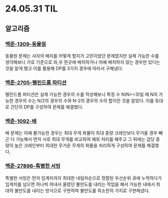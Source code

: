 # 24.05.31 TIL

## 알고리즘

### [백준-1309-동물원](https://www.acmicpc.net/problem/1309)

동물원 문제는 사자의 배치를 어떻게 할지가 고민이었던 문제였지만 실제 가능한 수를 생각해보니 가로 기준으로 좌,우 한곳에 배치하거나 아예 배치하지 않는 경우만 있다는 것을 알게 됐고 이를 활용해 DP를 3가지 경우에 따라서 구해냈다.

### [백준-2705-팰린드롬 파티션](https://www.acmicpc.net/problem/2705)

팰린드롬 파티션은 실제 가능한 경우의 수를 작성해보니 특정 수 N(N>=3)일 때
N의 가능한 경우의 수는 N/2의 경우의 수와 N-2의 경우의 수의 합이란 것을 알았다. 이를 토대로 간단히 DP를 구성하여 문제를 해결했다.

### [백준-1092-배](https://www.acmicpc.net/problem/1092)

배 문제는 아예 불가능한 경우는 최대 무게 화물이 최대 중량 크레인보다 무거울 경우 빼곤 다 가능해서 먼저 서로 최대 무게를 비교하여 예외 처리를 해주고 그 뒤에는 감당 중량이 높은 크레인부터 최대한 무거운 무게의 화물을 처리하게 구성하여 문제를 해결했다.

### [백준-27896-특별한 서빙](https://www.acmicpc.net/problem/27896)

특별한 서빙은 먼저 임계치까지 최대한 내림차순으로 정렬된 우선순위 큐에 누적하다가 임계치를 넘으면 하나씩 꺼내서 올렸던 불만도를 내리는 작업을 해서 가능한 내에서 최대의 불만도를 내리는 방식으로 구현하여 불만도를 최소한의 가지로 구현해냈다.
